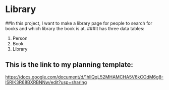 # Library
##In this project, I want to make a library page for people to search for books and which library the book is at.
###It has three data tables:
1. Person
2. Book
3. Library

## This is the link to my planning template:
https://docs.google.com/document/d/1hllQqL52MHAMCHA5V6kCOdM6g8-lSRIK3R68BXRBNNw/edit?usp=sharing
